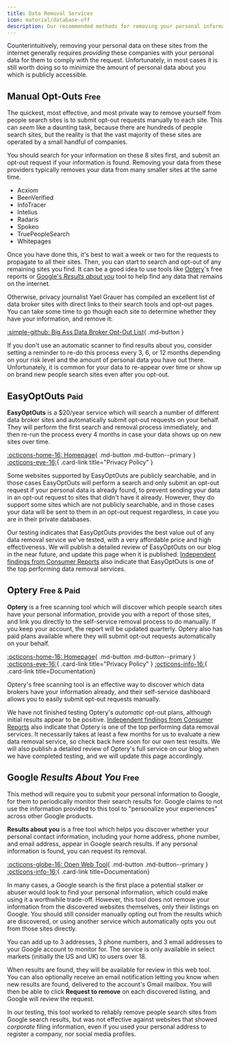 ```yaml
---
title: Data Removal Services
icon: material/database-off
description: Our recommended methods for removing your personal information from data brokers and people search sites.
---
```


Counterintuitively, removing your personal data on these sites from the internet generally requires *providing* these companies with your personal data for them to comply with the request. Unfortunately, in most cases it is still worth doing so to minimize the amount of personal data about you which is publicly accessible.

## Manual Opt-Outs <small>Free</small>

The quickest, most effective, and most private way to remove yourself from people search sites is to submit opt-out requests manually to each site. This can *seem* like a daunting task, because there are hundreds of people search sites, but the reality is that the vast majority of these sites are operated by a small handful of companies.

You should search for your information on these 8 sites first, and submit an opt-out request if your information is found. Removing your data from these providers typically removes your data from many smaller sites at the same time.

- Acxiom
- BeenVerified
- InfoTracer
- Intelius
- Radaris
- Spokeo
- TruePeopleSearch
- Whitepages

Once you have done this, it's best to wait a week or two for the requests to propagate to all their sites. Then, you can start to search and opt-out of any remaining sites you find. It can be a good idea to use tools like [Optery](#optery-free--paid)'s free reports or [Google's *Results about you*](#google-results-about-you-free) tool to help find any data that remains on the internet.

Otherwise, privacy journalist Yael Grauer has compiled an excellent list of data broker sites with direct links to their search tools and opt-out pages. You can take some time to go though each site to determine whether they have your information, and remove it:

[:simple-github: Big Ass Data Broker Opt-Out List](https://github.com/yaelwrites/Big-Ass-Data-Broker-Opt-Out-List){ .md-button }

If you don't use an automatic scanner to find results about you, consider setting a reminder to re-do this process every 3, 6, or 12 months depending on your risk level and the amount of personal data you have out there. Unfortunately, it is common for your data to re-appear over time or show up on brand new people search sites even after you opt-out.

## EasyOptOuts <small>Paid</small>

<div class="admonition recommendation" markdown>

**EasyOptOuts** is a $20/year service which will search a number of different data broker sites and automatically submit opt-out requests on your behalf. They will perform the first search and removal process immediately, and then re-run the process every 4 months in case your data shows up on new sites over time.

[:octicons-home-16: Homepage](https://easyoptouts.com){ .md-button .md-button--primary }
[:octicons-eye-16:](https://easyoptouts.com/privacy){ .card-link title="Privacy Policy" }

</div>

Some websites supported by EasyOptOuts are publicly searchable, and in those cases EasyOptOuts will perform a search and only submit an opt-out request if your personal data is already found, to prevent sending your data in an opt-out request to sites that didn't have it already. However, they do support some sites which are not publicly searchable, and in those cases your data will be sent to them in an opt-out request regardless, in case you are in their private databases.

Our testing indicates that EasyOptOuts provides the best value out of any data removal service we've tested, with a very affordable price and high effectiveness. We will publish a detailed review of EasyOptOuts on our blog in the near future, and update this page when it is published. [Independent findings from Consumer Reports](https://discuss.privacyguides.net/t/consumer-reports-evaluating-people-search-site-removal-services/19948) also indicate that EasyOptOuts is one of the top performing data removal services.

## Optery <small>Free & Paid</small>

<div class="admonition recommendation" markdown>

**Optery** is a free scanning tool which will discover which people search sites have your personal information, provide you with a report of those sites, and link you directly to the self-service removal process to do manually. If you keep your account, the report will be updated quarterly. Optery also has paid plans available where they will submit opt-out requests automatically on your behalf.

[:octicons-home-16: Homepage](https://optery.com){ .md-button .md-button--primary }
[:octicons-eye-16:](https://optery.com/privacy-policy){ .card-link title="Privacy Policy" }
[:octicons-info-16:](https://help.optery.com){ .card-link title=Documentation}

</div>

Optery's free scanning tool is an effective way to discover which data brokers have your information already, and their self-service dashboard allows you to easily submit opt-out requests manually.

We have not finished testing Optery's *automatic* opt-out plans, although initial results appear to be positive. [Independent findings from Consumer Reports](https://discuss.privacyguides.net/t/consumer-reports-evaluating-people-search-site-removal-services/19948) also indicate that Optery is one of the top performing data removal services. It necessarily takes at least a few months for us to evaluate a new data removal service, so check back here soon for our own test results. We will also publish a detailed review of Optery's full service on our blog when we have completed testing, and we will update this page accordingly.

## Google *Results About You* <small>Free</small>

This method will require you to submit your personal information to Google, for them to periodically monitor their search results for. Google claims to not use the information provided to this tool to "personalize your experiences" across other Google products.

<div class="admonition recommendation" markdown>

**Results about you** is a free tool which helps you discover whether your personal contact information, including your home address, phone number, and email address, appear in Google search results. If any personal information is found, you can request its removal.

[:octicons-globe-16: Open Web Tool](https://myactivity.google.com/results-about-you){ .md-button .md-button--primary }
[:octicons-info-16:](https://support.google.com/websearch/answer/12719076){ .card-link title=Documentation}

</div>

In many cases, a Google search is the first place a potential stalker or abuser would look to find your personal information, which could make using it a worthwhile trade-off. However, this tool does not remove your information from the discovered websites themselves, only their listings on Google. You should still consider manually opting out from the results which are discovered, or using another service which automatically opts you out from those sites directly.

You can add up to 3 addresses, 3 phone numbers, and 3 email addresses to your Google account to monitor for. The service is only available in select markets (initially the US and UK) to users over 18.

When results are found, they will be available for review in this web tool. You can also optionally receive an email notification letting you know when new results are found, delivered to the account's Gmail mailbox. You will then be able to click **Request to remove** on each discovered listing, and Google will review the request.

In our testing, this tool worked to reliably remove people search sites from Google search results, but was not effective against websites that showed *corporate* filing information, even if you used your personal address to register a company, nor social media profiles.
